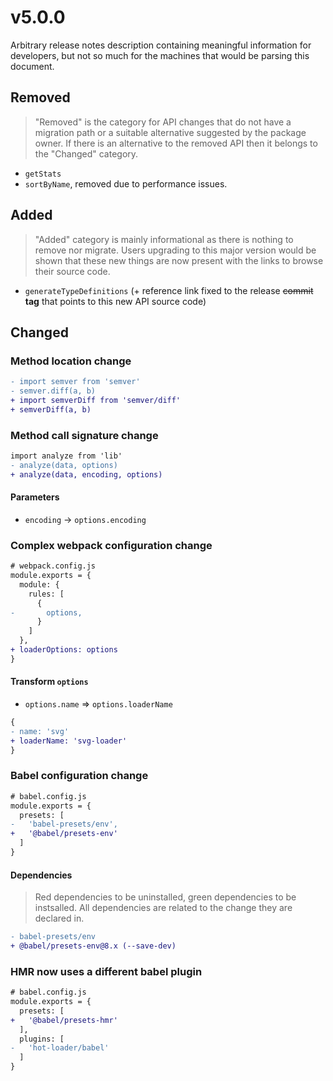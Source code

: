 # v5.0.0

Arbitrary release notes description containing meaningful information for developers, but not so much for the machines that would be parsing this document.

## Removed

> "Removed" is the category for API changes that do not have a migration path or a suitable alternative suggested by the package owner. If there is an alternative to the removed API then it belongs to the "Changed" category.

- `getStats`
- `sortByName`, removed due to performance issues.

## Added

> "Added" category is mainly informational as there is nothing to remove nor migrate. Users upgrading to this major version would be shown that these new things are now present with the links to browse their source code.

- `generateTypeDefinitions` (+ reference link fixed to the release ~~commit~~ **tag** that points to this new API source code)

## Changed

### Method location change

```diff
- import semver from 'semver'
- semver.diff(a, b)
+ import semverDiff from 'semver/diff'
+ semverDiff(a, b)
```

### Method call signature change

```diff
import analyze from 'lib'
- analyze(data, options)
+ analyze(data, encoding, options)
```

#### Parameters

<!-- Get a new param based on existing param -->

- `encoding` -> `options.encoding`

### Complex webpack configuration change

```diff
# webpack.config.js
module.exports = {
  module: {
    rules: [
      {
-       options,
      }
    ]
  },
+ loaderOptions: options
}
```

#### Transform `options`

- `options.name` => `options.loaderName`

```diff
{
- name: 'svg'
+ loaderName: 'svg-loader'
}
```

### Babel configuration change

```diff
# babel.config.js
module.exports = {
  presets: [
-   'babel-presets/env',
+   '@babel/presets-env'
  ]
}
```

#### Dependencies

> Red dependencies to be uninstalled, green dependencies to be instsalled. All dependencies are related to the change they are declared in.

```diff
- babel-presets/env
+ @babel/presets-env@8.x (--save-dev)
```

### HMR now uses a different babel plugin

```diff
# babel.config.js
module.exports = {
  presets: [
+   '@babel/presets-hmr'
  ],
  plugins: [
-   'hot-loader/babel'
  ]
}
```
